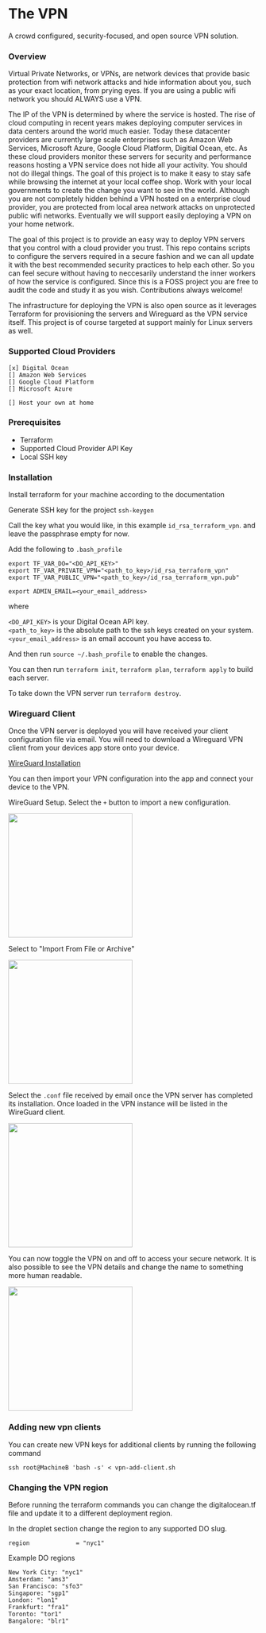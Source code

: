 # The VPN
A crowd configured, security-focused, and open source VPN solution.

### Overview
Virtual Private Networks, or VPNs, are network devices that provide basic protection from wifi network attacks
and hide information about you, such as your exact location, from prying eyes.
If you are using a public wifi network you should ALWAYS use a VPN.

The IP of the VPN is determined by where the service is hosted.
The rise of cloud computing in recent years makes deploying computer services in data centers around the world much easier.
Today these datacenter providers are currently large scale enterprises such as Amazon Web Services, Microsoft Azure, Google Cloud Platform, Digitial Ocean, etc.
As these cloud providers monitor these servers for security and performance reasons hosting a VPN service does not hide all your activity.
You should not do illegal things.
The goal of this project is to make it easy to stay safe while browsing the internet at your local coffee shop.
Work with your local governments to create the change you want to see in the world.
Although you are not completely hidden behind a VPN hosted on a enterprise cloud provider, you are protected from local area network attacks on unprotected public wifi networks.
Eventually we will support easily deploying a VPN on your home network.

The goal of this project is to provide an easy way to deploy VPN servers that you control with a cloud provider you trust.
This repo contains scripts to configure the servers required in a secure fashion and we can all update it with the best recommended security practices to help each other.
So you can feel secure without having to neccesarily understand the inner workers of how the service is configured.
Since this is a FOSS project you are free to audit the code and study it as you wish.
Contributions always welcome!


The infrastructure for deploying the VPN is also open source as it leverages Terraform for provisioning the servers and Wireguard as the VPN service itself.
This project is of course targeted at support mainly for Linux servers as well.


### Supported Cloud Providers
```
[x] Digital Ocean
[] Amazon Web Services
[] Google Cloud Platform
[] Microsoft Azure

[] Host your own at home
```

### Prerequisites
* Terraform
* Supported Cloud Provider API Key
* Local SSH key


### Installation
Install terraform for your machine according to the documentation

Generate SSH key for the project
`ssh-keygen`

Call the key what you would like, in this example `id_rsa_terraform_vpn`.
and leave the passphrase empty for now.

Add the following to `.bash_profile`

```
export TF_VAR_DO="<DO_API_KEY>"
export TF_VAR_PRIVATE_VPN="<path_to_key>/id_rsa_terraform_vpn"
export TF_VAR_PUBLIC_VPN="<path_to_key>/id_rsa_terraform_vpn.pub"

export ADMIN_EMAIL=<your_email_address>
```

where 

`<DO_API_KEY>` is your Digital Ocean API key.\
`<path_to_key>` is the absolute path to the ssh keys created on your system.\
`<your_email_address>` is an email account you have access to.


And then run `source ~/.bash_profile` to enable the changes.

You can then run `terraform init`, `terraform plan`, `terraform apply` to build each server.

To take down the VPN server run `terraform destroy`.


### Wireguard Client
Once the VPN server is deployed you will have received your client configuration file via email.
You will need to download a Wireguard VPN client from your devices app store onto your device.


[WireGuard Installation](https://www.wireguard.com/install/)

You can then import your VPN configuration into the app and connect your device to the VPN.

WireGuard Setup.  Select the `+` button to import a new configuration.

<img src="docs/imgs/wireguard-empty-client.png" width="250" />

Select to "Import From File or Archive"

<img src="docs/imgs/wireguard-import-from-file.png" width="250" />

Select the `.conf` file received by email once the VPN server has completed its installation.
Once loaded in the VPN instance will be listed in the WireGuard client.

<img src="docs/imgs/wireguard-loaded-in.png" width="250" />

You can now toggle the VPN on and off to access your secure network.
It is also possible to see the VPN details and change the name to something more human readable.

<img src="docs/imgs/wireguard-setup.png" width="250" />


### Adding new vpn clients
You can create new VPN keys for additional clients by running the following command

`ssh root@MachineB 'bash -s' < vpn-add-client.sh`

### Changing the VPN region
Before running the terraform commands you can change the digitalocean.tf file and update it to a different deployment region.

In the droplet section change the region to any supported DO slug.
```
region             = "nyc1"
```

Example DO regions
```
New York City: "nyc1"
Amsterdam: "ams3"
San Francisco: "sfo3"
Singapore: "sgp1"
London: "lon1"
Frankfurt: "fra1"
Toronto: "tor1"
Bangalore: "blr1"
```

